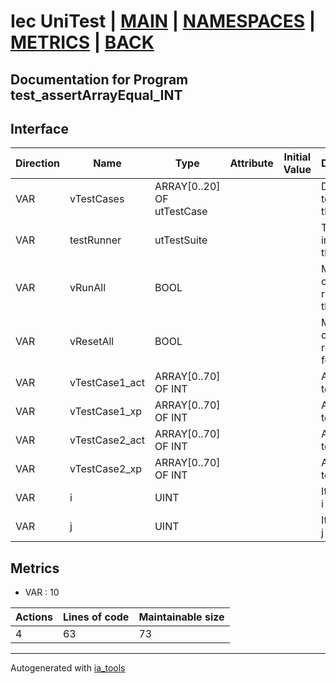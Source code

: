 # Iec UniTest | [MAIN] | [NAMESPACES] | [METRICS] | [BACK]  

## Documentation for Program test_assertArrayEqual_INT  

## Interface  

| Direction | Name | Type | Attribute | Initial Value | Documentation |
| --------- | ---- | ---- | --------- | ------------- | ------------- |
| VAR | vTestCases | ARRAY[0..20] OF utTestCase |  |  | Definition of all test cases for this POU |  
| VAR | testRunner | utTestSuite |  |  | Test Suite fb instance to run the tests |  
| VAR | vRunAll | BOOL |  |  | Manual command to run all tests for this POU |  
| VAR | vResetAll | BOOL |  |  | Manual command to reset all tests for this POU |  
| VAR | vTestCase1_act | ARRAY[0..70] OF INT |  |  | Array data 1 of test case 1 |  
| VAR | vTestCase1_xp | ARRAY[0..70] OF INT |  |  | Array data 2 of test case 1 |  
| VAR | vTestCase2_act | ARRAY[0..70] OF INT |  |  | Array data 3 of test case 2 |  
| VAR | vTestCase2_xp | ARRAY[0..70] OF INT |  |  | Array data 4 of test case 2 |  
| VAR | i | UINT |  |  | Iterator variable i |  
| VAR | j | UINT |  |  | Iterator variable j |  


## Metrics  

- VAR : 10

| Actions | Lines of code | Maintainable size |
| ------- | ------------- | ----------------- |
| 4 | 63 | 73 |

---
Autogenerated with [ia_tools](https://github.com/tkucic/ia_tools)  

[MAIN]: ../../../../index.md
[NAMESPACES]: ../../nsList.md
[METRICS]: ../../../metrics.md
[BACK]: ../nsMain.md
